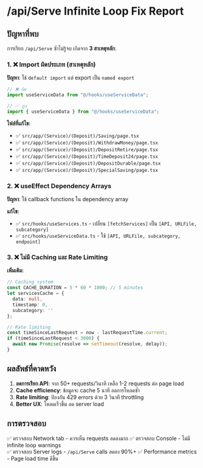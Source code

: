 # /api/Serve Infinite Loop Fix Report

## ปัญหาที่พบ

การเรียก `/api/Serve` ซ้ำไม่รู้จบ เกิดจาก **3 สาเหตุหลัก**:

### 1. ❌ Import ผิดประเภท (สาเหตุหลัก)
**ปัญหา**: ใช้ `default import` แต่ export เป็น `named export`
```typescript
// ❌ ผิด
import useServiceData from "@/hooks/useServiceData";

// ✅ ถูก  
import { useServiceData } from "@/hooks/useServiceData";
```

**ไฟล์ที่แก้ไข:**
- ✅ `src/app/(Service)/(Deposit)/Saving/page.tsx`
- ✅ `src/app/(Service)/(Deposit)/WithdrawMoney/page.tsx`
- ✅ `src/app/(Service)/(Deposit)/DepositRetire/page.tsx`
- ✅ `src/app/(Service)/(Deposit)/TimeDeposit24/page.tsx`
- ✅ `src/app/(Service)/(Deposit)/DepositDurable/page.tsx`
- ✅ `src/app/(Service)/(Deposit)/SpecialSaving/page.tsx`

### 2. ❌ useEffect Dependency Arrays
**ปัญหา**: ใช้ callback functions ใน dependency array

**แก้ไข:**
- ✅ `src/hooks/useServices.ts` - เปลี่ยน `[fetchServices]` เป็น `[API, URLFile, subcategory]`
- ✅ `src/hooks/useServiceData.ts` - ใช้ `[API, URLFile, subcategory, endpoint]`

### 3. ❌ ไม่มี Caching และ Rate Limiting

**เพิ่มเติม:**
```typescript
// Caching system
const CACHE_DURATION = 5 * 60 * 1000; // 5 minutes
let servicesCache = {
  data: null,
  timestamp: 0,
  subcategory: ''
};

// Rate limiting  
const timeSinceLastRequest = now - lastRequestTime.current;
if (timeSinceLastRequest < 3000) {
  await new Promise(resolve => setTimeout(resolve, delay));
}
```

## ผลลัพธ์ที่คาดหวัง

1. **ลดการเรียก API**: จาก 50+ requests/วินาที เหลือ 1-2 requests ต่อ page load
2. **Cache efficiency**: ข้อมูลจะ cache 5 นาที ลดการโหลดซ้ำ  
3. **Rate limiting**: ป้องกัน 429 errors ด้วย 3 วินาที throttling
4. **Better UX**: โหลดเร็วขึ้น ลด server load

## การตรวจสอบ

✅ ตรวจสอบ Network tab - ควรเห็น requests ลดลงมาก
✅ ตรวจสอบ Console - ไม่มี infinite loop warnings  
✅ ตรวจสอบ Server logs - `/api/Serve` calls ลดลง 90%+
✅ Performance metrics - Page load time ดีขึ้น
